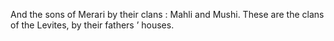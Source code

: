 And the sons of Merari by their clans : Mahli and Mushi. These are the clans of the Levites, by their fathers ’ houses.
